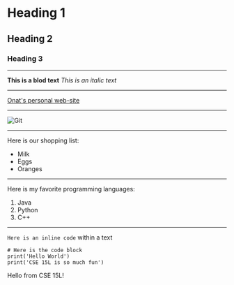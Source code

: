 # Heading 1 
## Heading 2
### Heading 3 

---

**This is a blod text** 
*This is an italic text*

---

[Onat's personal web-site](https://acsweb.ucsd.edu/~ogungor/)

---

![Git](https://git-scm.com/images/logos/downloads/Git-Icon-1788C.png)

---

Here is our shopping list:
* Milk
* Eggs
* Oranges

---

Here is my favorite programming languages:
1. Java
2. Python
3. C++

---

`Here is an inline code` within a text

```
# Here is the code block 
print('Hello World')
print('CSE 15L is so much fun')
```

Hello from CSE 15L! 
